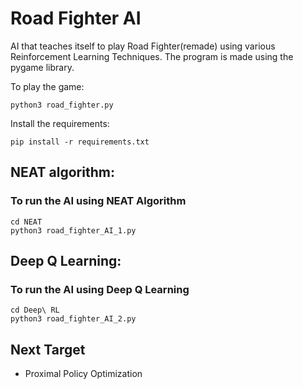 # Road Fighter AI

AI that teaches itself to play Road Fighter(remade) using various Reinforcement Learning Techniques.
The program is made using the pygame library.

To play the game:

``` console
python3 road_fighter.py
```

Install the requirements:

```console
pip install -r requirements.txt
```

## NEAT algorithm:

### To run the AI using NEAT Algorithm

``` console
cd NEAT
python3 road_fighter_AI_1.py
```

## Deep Q Learning:

### To run the AI using Deep Q Learning

``` console
cd Deep\ RL
python3 road_fighter_AI_2.py
```


## Next Target

- Proximal Policy Optimization
